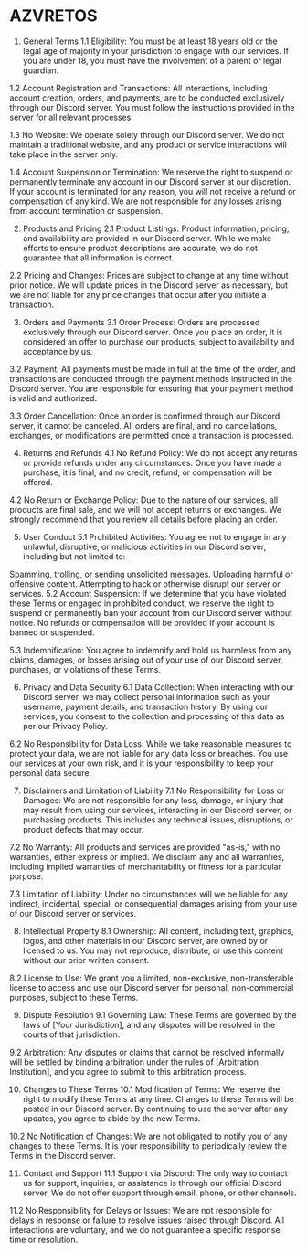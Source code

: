 # AZVRETOS

1. General Terms
1.1 Eligibility: You must be at least 18 years old or the legal age of majority in your jurisdiction to engage with our services. If you are under 18, you must have the involvement of a parent or legal guardian.

1.2 Account Registration and Transactions: All interactions, including account creation, orders, and payments, are to be conducted exclusively through our Discord server. You must follow the instructions provided in the server for all relevant processes.

1.3 No Website: We operate solely through our Discord server. We do not maintain a traditional website, and any product or service interactions will take place in the server only.

1.4 Account Suspension or Termination: We reserve the right to suspend or permanently terminate any account in our Discord server at our discretion. If your account is terminated for any reason, you will not receive a refund or compensation of any kind. We are not responsible for any losses arising from account termination or suspension.

2. Products and Pricing
2.1 Product Listings: Product information, pricing, and availability are provided in our Discord server. While we make efforts to ensure product descriptions are accurate, we do not guarantee that all information is correct.

2.2 Pricing and Changes: Prices are subject to change at any time without prior notice. We will update prices in the Discord server as necessary, but we are not liable for any price changes that occur after you initiate a transaction.

3. Orders and Payments
3.1 Order Process: Orders are processed exclusively through our Discord server. Once you place an order, it is considered an offer to purchase our products, subject to availability and acceptance by us.

3.2 Payment: All payments must be made in full at the time of the order, and transactions are conducted through the payment methods instructed in the Discord server. You are responsible for ensuring that your payment method is valid and authorized.

3.3 Order Cancellation: Once an order is confirmed through our Discord server, it cannot be canceled. All orders are final, and no cancellations, exchanges, or modifications are permitted once a transaction is processed.

4. Returns and Refunds
4.1 No Refund Policy: We do not accept any returns or provide refunds under any circumstances. Once you have made a purchase, it is final, and no credit, refund, or compensation will be offered.

4.2 No Return or Exchange Policy: Due to the nature of our services, all products are final sale, and we will not accept returns or exchanges. We strongly recommend that you review all details before placing an order.

5. User Conduct
5.1 Prohibited Activities: You agree not to engage in any unlawful, disruptive, or malicious activities in our Discord server, including but not limited to:

Spamming, trolling, or sending unsolicited messages.
Uploading harmful or offensive content.
Attempting to hack or otherwise disrupt our server or services.
5.2 Account Suspension: If we determine that you have violated these Terms or engaged in prohibited conduct, we reserve the right to suspend or permanently ban your account from our Discord server without notice. No refunds or compensation will be provided if your account is banned or suspended.

5.3 Indemnification: You agree to indemnify and hold us harmless from any claims, damages, or losses arising out of your use of our Discord server, purchases, or violations of these Terms.

6. Privacy and Data Security
6.1 Data Collection: When interacting with our Discord server, we may collect personal information such as your username, payment details, and transaction history. By using our services, you consent to the collection and processing of this data as per our Privacy Policy.

6.2 No Responsibility for Data Loss: While we take reasonable measures to protect your data, we are not liable for any data loss or breaches. You use our services at your own risk, and it is your responsibility to keep your personal data secure.

7. Disclaimers and Limitation of Liability
7.1 No Responsibility for Loss or Damages: We are not responsible for any loss, damage, or injury that may result from using our services, interacting in our Discord server, or purchasing products. This includes any technical issues, disruptions, or product defects that may occur.

7.2 No Warranty: All products and services are provided "as-is," with no warranties, either express or implied. We disclaim any and all warranties, including implied warranties of merchantability or fitness for a particular purpose.

7.3 Limitation of Liability: Under no circumstances will we be liable for any indirect, incidental, special, or consequential damages arising from your use of our Discord server or services.

8. Intellectual Property
8.1 Ownership: All content, including text, graphics, logos, and other materials in our Discord server, are owned by or licensed to us. You may not reproduce, distribute, or use this content without our prior written consent.

8.2 License to Use: We grant you a limited, non-exclusive, non-transferable license to access and use our Discord server for personal, non-commercial purposes, subject to these Terms.

9. Dispute Resolution
9.1 Governing Law: These Terms are governed by the laws of [Your Jurisdiction], and any disputes will be resolved in the courts of that jurisdiction.

9.2 Arbitration: Any disputes or claims that cannot be resolved informally will be settled by binding arbitration under the rules of [Arbitration Institution], and you agree to submit to this arbitration process.

10. Changes to These Terms
10.1 Modification of Terms: We reserve the right to modify these Terms at any time. Changes to these Terms will be posted in our Discord server. By continuing to use the server after any updates, you agree to abide by the new Terms.

10.2 No Notification of Changes: We are not obligated to notify you of any changes to these Terms. It is your responsibility to periodically review the Terms in the Discord server.

11. Contact and Support
11.1 Support via Discord: The only way to contact us for support, inquiries, or assistance is through our official Discord server. We do not offer support through email, phone, or other channels.

11.2 No Responsibility for Delays or Issues: We are not responsible for delays in response or failure to resolve issues raised through Discord. All interactions are voluntary, and we do not guarantee a specific response time or resolution.

